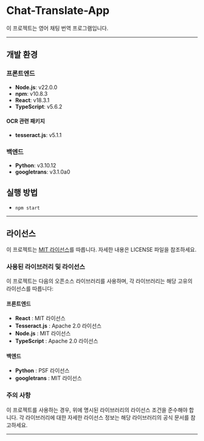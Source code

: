 # Chat-Translate-App

이 프로젝트는 영어 채팅 번역 프로그램입니다.

---

## 개발 환경

### 프론트엔드

- **Node.js**: v22.0.0
- **npm**: v10.8.3
- **React**: v18.3.1
- **TypeScript**: v5.6.2

#### OCR 관련 패키지
- **tesseract.js**: v5.1.1

### 백엔드

- **Python**: v3.10.12
- **googletrans**: v3.1.0a0

## 실행 방법

- `npm start`

---

## 라이선스

이 프로젝트는 [MIT 라이선스](LICENSE)를 따릅니다. 자세한 내용은 LICENSE 파일을 참조하세요.

### 사용된 라이브러리 및 라이선스

이 프로젝트는 다음의 오픈소스 라이브러리를 사용하며, 각 라이브러리는 해당 고유의 라이선스를 따릅니다:

#### 프론트엔드
- **React** : MIT 라이선스
- **Tesseract.js** : Apache 2.0 라이선스
- **Node.js** : MIT 라이선스
- **TypeScript** : Apache 2.0 라이선스

#### 백엔드
- **Python** : PSF 라이선스
- **googletrans** : MIT 라이선스

### 주의 사항

이 프로젝트를 사용하는 경우, 위에 명시된 라이브러리의 라이선스 조건을 준수해야 합니다. 각 라이브러리에 대한 자세한 라이선스 정보는 해당 라이브러리의 공식 문서를 참고하세요.

---
